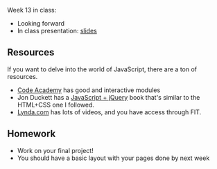 Week 13 in class:
<ul>
<li>Looking forward</li>
<li>In class presentation: <a href="https://docs.google.com/presentation/d/1VbVNuNGlemeRFBMbTRvFYxRLEGkglfsowssOiip8sLs/edit#slide=id.p">slides</a></li>
</ul>

<h2>Resources</h2>
If you want to delve into the world of JavaScript, there are a ton of resources. 
<ul>
<li><a href="https://www.codecademy.com/">Code Academy</a> has good and interactive modules</li>
<li>Jon Duckett has a <a href="http://javascriptbook.com/">JavaScript + jQuery</a> book that's similar to the HTML+CSS one I followed.</li>
<li><a href="https://www.lynda.com/">Lynda.com</a> has lots of videos, and you have access through FIT.</li>
</ul>
 
<h2>Homework</h2>
<ul>
<li>Work on your final project!</li>
<li>You should have a basic layout with your pages done by next week</li>
</ul>
